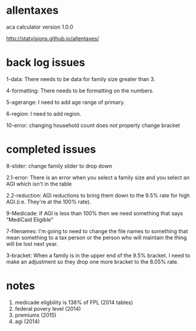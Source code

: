 allentaxes
==========

aca calculator version 1.0.0

http://statvisions.github.io/allentaxes/

back log issues
==========

1-data: There needs to be data for family size greater than 3.

4-formatting: There needs to be formatting on the numbers.

5-agerange: I need to add age range of primary.

6-region: I need to add region.

10-error: changing household count does not property change bracket


completed issues
==========
8-slider: change family slider to drop down

2.1-error: There is an error when you select a family size and you select an AGI which isn't in the table 

2.2-reduction: AGI reductions to bring them down to the 9.5% rate for high AGI.(i.e. They're at the 100% rate). 

9-Medicade: If AGI is less than 100% then we need something that says “MediCaid Eligible”

7-filenames: I'm going to need to change the file names to something that mean something to a tax person or the person who will maintain the thing will be lost next year.

3-bracket: When a family is in the upper end of the 9.5% bracket. I need to make an adjustment so they drop one more bracket to the 8.05% rate.



notes
==========
1. medicade eligbility is 138% of FPL (2014 tables)
2. federal povery level (2014)
3. premiums (2015)
4. agi (2014)
